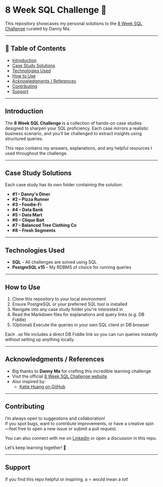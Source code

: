 # 8 Week SQL Challenge 🚀

This repository showcases my personal solutions to the [8 Week SQL Challenge](https://8weeksqlchallenge.com/) curated by Danny Ma.

---

## 📑 Table of Contents

- [Introduction](#introduction)
- [Case Study Solutions](#case-study-solutions)
- [Technologies Used](#technologies-used)
- [How to Use](#how-to-use)
- [Acknowledgments / References](#acknowledgments--references)
- [Contributing](#-contributing)
- [Support](#Support)

---

## Introduction

The **8 Week SQL Challenge** is a collection of hands-on case studies designed to sharpen your SQL proficiency. Each case mirrors a realistic business scenario, and you'll be challenged to extract insights using structured queries.

This repo contains my answers, explanations, and any helpful resources I used throughout the challenge.

---

## Case Study Solutions

Each case study has its own folder containing the solution:

- **#1 – Danny's Diner**
- **#2 – Pizza Runner**
- **#3 – Foodie-Fi**
- **#4 – Data Bank**
- **#5 – Data Mart**
- **#6 – Clique Bait**
- **#7 – Balanced Tree Clothing Co**
- **#8 – Fresh Segments**

---

## Technologies Used

- **SQL** – All challenges are solved using SQL
- **PostgreSQL v15** – My RDBMS of choice for running queries

---

## How to Use

1. Clone this repository to your local environment
2. Ensure PostgreSQL or your preferred SQL tool is installed
3. Navigate into any case study folder you're interested in
4. Read the Markdown files for explanations and query links (e.g. DB Fiddle)
5. (Optional) Execute the queries in your own SQL client or DB browser

Each `.md` file includes a direct DB Fiddle link so you can run queries instantly without setting up anything locally.

---

## Acknowledgments / References

- Big thanks to **Danny Ma** for crafting this incredible learning challenge
- Visit the official [8 Week SQL Challenge website](https://8weeksqlchallenge.com/)
- Also inspired by:
  - [Katie Huang on GitHub](https://github.com/katiehuangx)

---

## Contributing

I’m always open to suggestions and collaboration!  
If you spot bugs, want to contribute improvements, or have a creative spin—feel free to open a new issue or submit a pull request.

You can also connect with me on [LinkedIn](https://www.linkedin.com/in/daroque/) or open a discussion in this repo.

Let’s keep learning together! 🌱

---

## Support

If you find this repo helpful or inspiring, a ⭐ would mean a lot!
